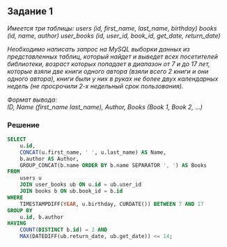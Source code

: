 ## Задание 1

<i>
Имеется три таблицы:
users (id, first_name, last_name, birthday)
books (id, name, author)
user_books (id, user_id, book_id, get_date, return_date)

Необходимо написать запрос на MySQL выборки данных из представленных таблиц, который найдет и выведет всех посетителей библиотеки, возраст которых попадает в диапазон от 7 и до 17 лет, которые взяли две книги одного автора (взяли всего 2 книги и они одного автора), книги были у них в руках не более двух календарных недель (не просрочили 2-х недельный срок пользования).

Формат вывода:<br>
ID, Name (first_name last_name), Author, Books (Book 1, Book 2, ...)
</i>

### Решение

````sql
SELECT 
    u.id,
    CONCAT(u.first_name, ' ', u.last_name) AS Name,
    b.author AS Author,
    GROUP_CONCAT(b.name ORDER BY b.name SEPARATOR ', ') AS Books
FROM 
    users u
    JOIN user_books ub ON u.id = ub.user_id
    JOIN books b ON ub.book_id = b.id
WHERE
    TIMESTAMPDIFF(YEAR, u.birthday, CURDATE()) BETWEEN 7 AND 17
GROUP BY 
    u.id, b.author
HAVING 
    COUNT(DISTINCT b.id) = 2 AND 
    MAX(DATEDIFF(ub.return_date, ub.get_date)) <= 14;
````

